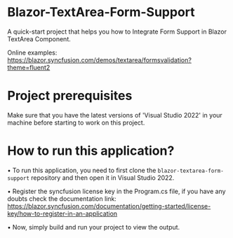 # Blazor-TextArea-Form-Support
A quick-start project that helps you how to Integrate Form Support in Blazor TextArea Component. 

Online examples: https://blazor.syncfusion.com/demos/textarea/formsvalidation?theme=fluent2

# Project prerequisites
Make sure that you have the latest versions of 'Visual Studio 2022' in your machine before starting to work on this project.

# How to run this application?
• To run this application, you need to first clone the <code>blazor-textarea-form-support</code> repository and then open it in Visual Studio 2022.

• Register the syncfusion license key in the Program.cs file, if you have any doubts check the documentation link: https://blazor.syncfusion.com/documentation/getting-started/license-key/how-to-register-in-an-application

• Now, simply build and run your project to view the output.
